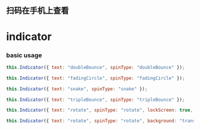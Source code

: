 
## 扫码在手机上查看
<cli-qrcode name="mars/indicator"></cli-qrcode>
# indicator


### basic usage

``` js
this.Indicator({ text: "doubleBounce", spinType: "doubleBounce" });
```

``` js
this.Indicator({ text: "fadingCircle", spinType: "fadingCircle" });
```

``` js
this.Indicator({ text: "snake", spinType: "snake" });
```

``` js
this.Indicator({ text: "tripleBounce", spinType: "tripleBounce" });
```

``` js
this.Indicator({ text: "rotate", spinType: "rotate", lockScreen: true, background: "transparent" });
```

``` js
this.Indicator({ text: "rotate", spinType: "rotate", background: "transparent" });
```